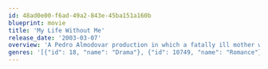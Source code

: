 ```yaml
---
id: 48ad0e00-f6ad-49a2-843e-45ba151a160b
blueprint: movie
title: 'My Life Without Me'
release_date: '2003-03-07'
overview: 'A Pedro Almodovar production in which a fatally ill mother with only two months to live creates a list of things she wants to do before she dies with out telling her family of her illness.'
genres: '[{"id": 18, "name": "Drama"}, {"id": 10749, "name": "Romance"}]'
---
```

